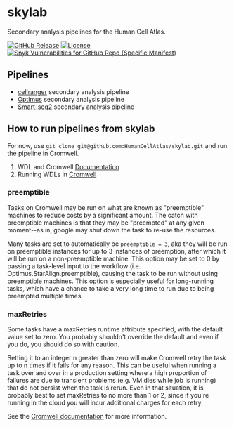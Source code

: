 # skylab
Secondary analysis pipelines for the Human Cell Atlas.

[![GitHub Release](https://img.shields.io/github/release-pre/HumanCellAtlas/skylab.svg?label=Latest%20Release&style=flat-square&colorB=green)](https://github.com/HumanCellAtlas/skylab/releases)
[![License](https://img.shields.io/github/license/HumanCellAtlas/skylab.svg?style=flat-square)](https://github.com/HumanCellAtlas/skylab/blob/master/LICENSE)
[![Snyk Vulnerabilities for GitHub Repo (Specific Manifest)](https://img.shields.io/snyk/vulnerabilities/github/HumanCellAtlas/skylab/docker/cellranger/requirements.txt.svg?style=flat-square&label=Snyk%20Scripts%20Vulnerabilities&logo=Snyk)](https://snyk.io/test/github/HumanCellAtlas/skylab?targetFile=docker/cellranger/requirements.txt)

## Pipelines
- [cellranger](https://github.com/HumanCellAtlas/skylab/tree/master/pipelines/cellranger) secondary analysis pipeline
- [Optimus](https://github.com/HumanCellAtlas/skylab/tree/master/pipelines/optimus) secondary analysis pipeline
- [Smart-seq2](https://github.com/HumanCellAtlas/skylab/tree/master/pipelines/smartseq2_single_sample) secondary analysis pipeline

## How to run pipelines from skylab
For now, use `git clone git@github.com:HumanCellAtlas/skylab.git` and run the pipeline in Cromwell.

1. WDL and Cromwell [Documentation](https://software.broadinstitute.org/wdl/)
2. Running WDLs in [Cromwell](https://software.broadinstitute.org/wdl/documentation/execution.php)

### preemptible

Tasks on Cromwell may be run on what are known as "preemptible" machines to reduce costs by a significant amount. The catch with preemptible machines is that they may be "preempted" at any given moment--as in, google may shut down the task to re-use the resources.

Many tasks are set to automatically be `preemptible = 3`, aka they will be run on preemptible instances for up to 3 instances of preemption, after which it will be run on a non-preemptible machine. This option may be set to 0 by passing a task-level input to the workflow (i.e. Optimus.StarAlign.preemptible), causing the task to be run without using preemptible machines. This option is especially useful for long-running tasks, which have a chance to take a very long time to run due to being preempted multiple times.

### maxRetries

Some tasks have a maxRetries runtime attribute specified, with the default value set to zero. You probably shouldn't override the default and even if you do, you should do so with caution.

Setting it to an integer n greater than zero will make Cromwell retry the task up to n times if it fails for any reason. This can be useful when running a task over and over in a production setting where a high proportion of failures are due to transient problems (e.g. VM dies while job is running) that do not persist when the task is rerun. Even in that situation, it is probably best to set maxRetries to no more than 1 or 2, since if you're running in the cloud you will incur additional charges for each retry.

See the [Cromwell documentation](http://cromwell.readthedocs.io/en/develop/RuntimeAttributes/#maxretries) for more information.
